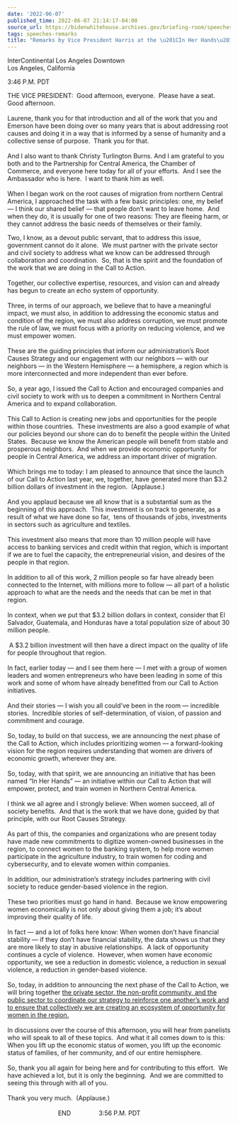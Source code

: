 ```yaml
---
date: '2022-06-07'
published_time: 2022-06-07 21:14:17-04:00
source_url: https://bidenwhitehouse.archives.gov/briefing-room/speeches-remarks/2022/06/07/remarks-by-vice-president-harris-at-the-in-her-hands-launch/
tags: speeches-remarks
title: "Remarks by Vice President Harris at the \u201CIn Her Hands\u201D\_Launch"
---
```

 
InterContinental Los Angeles Downtown  
Los Angeles, California

3:46 P.M. PDT  
  
THE VICE PRESIDENT:  Good afternoon, everyone.  Please have a seat. 
Good afternoon.  
   
Laurene, thank you for that introduction and all of the work that you
and Emerson have been doing over so many years that is about addressing
root causes and doing it in a way that is informed by a sense of
humanity and a collective sense of purpose.  Thank you for that.  
   
And I also want to thank Christy Turlington Burns. And I am grateful to
you both and to the Partnership for Central America, the Chamber of
Commerce, and everyone here today for all of your efforts.  And I see
the Ambassador who is here.  I want to thank him as well.  
   
When I began work on the root causes of migration from northern Central
America, I approached the task with a few basic principles: one, my
belief — I think our shared belief — that people don’t want to leave
home.  And when they do, it is usually for one of two reasons: They are
fleeing harm, or they cannot address the basic needs of themselves or
their family.  
  
Two, I know, as a devout public servant, that to address this issue,
government cannot do it alone.  We must partner with the private sector
and civil society to address what we know can be addressed through
collaboration and coordination.  So, that is the spirit and the
foundation of the work that we are doing in the Call to Action.   
   
Together, our collective expertise, resources, and vision can and
already has begun to create an echo system of opportunity.   
   
Three, in terms of our approach, we believe that to have a meaningful
impact, we must also, in addition to addressing the economic status and
condition of the region, we must also address corruption, we must
promote the rule of law, we must focus with a priority on reducing
violence, and we must empower women.   
   
These are the guiding principles that inform our administration’s Root
Causes Strategy and our engagement with our neighbors — with our
neighbors — in the Western Hemisphere — a hemisphere, a region which is
more interconnected and more independent than ever before.  
   
So, a year ago, I issued the Call to Action and encouraged companies and
civil society to work with us to deepen a commitment in Northern Central
America and to expand collaboration.   
   
This Call to Action is creating new jobs and opportunities for the
people within those countries.  These investments are also a good
example of what our policies beyond our shore can do to benefit the
people within the United States.  Because we know the American people
will benefit from stable and prosperous neighbors.  And when we provide
economic opportunity for people in Central America, we address an
important driver of migration.   
   
Which brings me to today: I am pleased to announce that since the launch
of our Call to Action last year, we, together, have generated more than
$3.2 billion dollars of investment in the region.  (Applause.)   
   
And you applaud because we all know that is a substantial sum as the
beginning of this approach.  This investment is on track to generate, as
a result of what we have done so far,  tens of thousands of jobs,
investments in sectors such as agriculture and textiles.   
   
This investment also means that more than 10 million people will have
access to banking services and credit within that region, which is
important if we are to fuel the capacity, the entrepreneurial vision,
and desires of the people in that region.   
   
In addition to all of this work, 2 million people so far have already
been connected to the Internet, with millions more to follow — all part
of a holistic approach to what are the needs and the needs that can be
met in that region.  
   
In context, when we put that $3.2 billion dollars in context, consider
that El Salvador, Guatemala, and Honduras have a total population size
of about 30 million people.    
   
 A $3.2 billion investment will then have a direct impact on the quality
of life for people throughout that region.   
   
In fact, earlier today — and I see them here — I met with a group of
women leaders and women entrepreneurs who have been leading in some of
this work and some of whom have already benefitted from our Call to
Action initiatives.   
   
And their stories — I wish you all could’ve been in the room —
incredible stories.  Incredible stories of self-determination, of
vision, of passion and commitment and courage.  
   
So, today, to build on that success, we are announcing the next phase of
the Call to Action, which includes prioritizing women — a
forward-looking vision for the region requires understanding that women
are drivers of economic growth, wherever they are.   
   
So, today, with that spirit, we are announcing an initiative that has
been named “In Her Hands” — an initiative within our Call to Action that
will empower, protect, and train women in Northern Central America.  
   
I think we all agree and I strongly believe: When women succeed, all of
society benefits.  And that is the work that we have done, guided by
that principle, with our Root Causes Strategy.  
   
As part of this, the companies and organizations who are present today
have made new commitments to digitize women-owned businesses in the
region, to connect women to the banking system, to help more women
participate in the agriculture industry, to train women for coding and
cybersecurity, and to elevate women within companies.  
   
In addition, our administration’s strategy includes partnering with
civil society to reduce gender-based violence in the region.   
   
These two priorities must go hand in hand.  Because we know empowering
women economically is not only about giving them a job; it’s about
improving their quality of life.   
   
In fact — and a lot of folks here know: When women don’t have financial
stability — if they don’t have financial stability, the data shows us
that they are more likely to stay in abusive relationships.  A lack of
opportunity continues a cycle of violence.  However, when women have
economic opportunity, we see a reduction in domestic violence, a
reduction in sexual violence, a reduction in gender-based violence.  
   
So, today, in addition to announcing the next phase of the Call to
Action, we will bring together <u>the private sector, the non-profit
community, and the public sector to coordinate our strategy to reinforce
one another’s work and to ensure that collectively we are creating an
ecosystem of opportunity for women in the region.</u>  
   
In discussions over the course of this afternoon, you will hear from
panelists who will speak to all of these topics.  And what it all comes
down to is this: When you lift up the economic status of women, you lift
up the economic status of families, of her community, and of our entire
hemisphere.   
   
So, thank you all again for being here and for contributing to this
effort.  We have achieved a lot, but it is only the beginning.  And we
are committed to seeing this through with all of you.   
   
Thank you very much.  (Applause.)    
   
                             END                3:56 P.M. PDT
